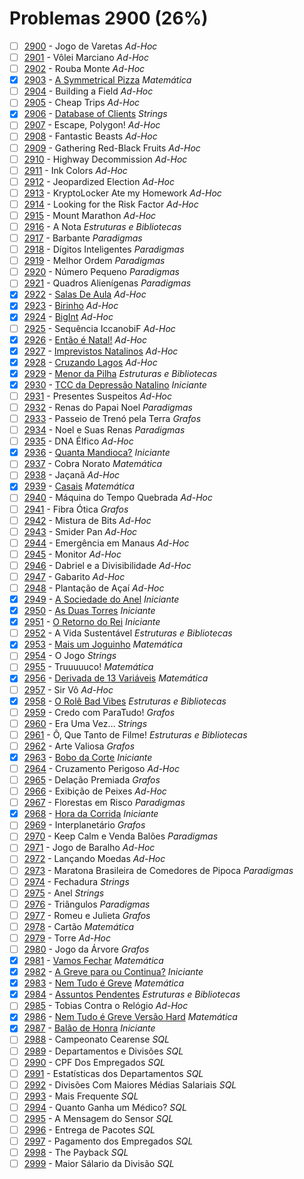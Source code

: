 # Problemas 2900 (26%)

- [ ]  [2900](https://www.beecrowd.com.br/repository/UOJ_2900.html) - Jogo de Varetas *Ad-Hoc*
- [ ]  [2901](https://www.beecrowd.com.br/repository/UOJ_2901.html) - Vôlei Marciano *Ad-Hoc*
- [ ]  [2902](https://www.beecrowd.com.br/repository/UOJ_2902.html) - Rouba Monte *Ad-Hoc*
- [x]  [2903](https://www.beecrowd.com.br/repository/UOJ_2903.html) - [A Symmetrical Pizza](https://github.com/potigol/beecrowd/blob/master/src/2900/2903.poti) *Matemática*
- [ ]  [2904](https://www.beecrowd.com.br/repository/UOJ_2904.html) - Building a Field *Ad-Hoc*
- [ ]  [2905](https://www.beecrowd.com.br/repository/UOJ_2905.html) - Cheap Trips *Ad-Hoc*
- [x]  [2906](https://www.beecrowd.com.br/repository/UOJ_2906.html) - [Database of Clients](https://github.com/potigol/beecrowd/blob/master/src/2900/2906.poti) *Strings*
- [ ]  [2907](https://www.beecrowd.com.br/repository/UOJ_2907.html) - Escape, Polygon! *Ad-Hoc*
- [ ]  [2908](https://www.beecrowd.com.br/repository/UOJ_2908.html) - Fantastic Beasts *Ad-Hoc*
- [ ]  [2909](https://www.beecrowd.com.br/repository/UOJ_2909.html) - Gathering Red-Black Fruits *Ad-Hoc*
- [ ]  [2910](https://www.beecrowd.com.br/repository/UOJ_2910.html) - Highway Decommission *Ad-Hoc*
- [ ]  [2911](https://www.beecrowd.com.br/repository/UOJ_2911.html) - Ink Colors *Ad-Hoc*
- [ ]  [2912](https://www.beecrowd.com.br/repository/UOJ_2912.html) - Jeopardized Election *Ad-Hoc*
- [ ]  [2913](https://www.beecrowd.com.br/repository/UOJ_2913.html) - KryptoLocker Ate my Homework *Ad-Hoc*
- [ ]  [2914](https://www.beecrowd.com.br/repository/UOJ_2914.html) - Looking for the Risk Factor *Ad-Hoc*
- [ ]  [2915](https://www.beecrowd.com.br/repository/UOJ_2915.html) - Mount Marathon *Ad-Hoc*
- [ ]  [2916](https://www.beecrowd.com.br/repository/UOJ_2916.html) - A Nota *Estruturas e Bibliotecas*
- [ ]  [2917](https://www.beecrowd.com.br/repository/UOJ_2917.html) - Barbante *Paradigmas*
- [ ]  [2918](https://www.beecrowd.com.br/repository/UOJ_2918.html) - Dígitos Inteligentes *Paradigmas*
- [ ]  [2919](https://www.beecrowd.com.br/repository/UOJ_2919.html) - Melhor Ordem *Paradigmas*
- [ ]  [2920](https://www.beecrowd.com.br/repository/UOJ_2920.html) - Número Pequeno *Paradigmas*
- [ ]  [2921](https://www.beecrowd.com.br/repository/UOJ_2921.html) - Quadros Alienígenas *Paradigmas*
- [x]  [2922](https://www.beecrowd.com.br/repository/UOJ_2922.html) - [Salas De Aula](https://github.com/potigol/beecrowd/blob/master/src/2900/2922.poti) *Ad-Hoc*
- [x]  [2923](https://www.beecrowd.com.br/repository/UOJ_2923.html) - [Birinho](https://github.com/potigol/beecrowd/blob/master/src/2900/2923.poti) *Ad-Hoc*
- [x]  [2924](https://www.beecrowd.com.br/repository/UOJ_2924.html) - [BigInt](https://github.com/potigol/beecrowd/blob/master/src/2900/2924.poti) *Ad-Hoc*
- [ ]  [2925](https://www.beecrowd.com.br/repository/UOJ_2925.html) - Sequência IccanobiF *Ad-Hoc*
- [x]  [2926](https://www.beecrowd.com.br/repository/UOJ_2926.html) - [Então é Natal!](https://github.com/potigol/beecrowd/blob/master/src/2900/2926.poti) *Ad-Hoc*
- [x]  [2927](https://www.beecrowd.com.br/repository/UOJ_2927.html) - [Imprevistos Natalinos](https://github.com/potigol/beecrowd/blob/master/src/2900/2927.poti) *Ad-Hoc*
- [x]  [2928](https://www.beecrowd.com.br/repository/UOJ_2928.html) - [Cruzando Lagos](https://github.com/potigol/beecrowd/blob/master/src/2900/2928.poti) *Ad-Hoc*
- [x]  [2929](https://www.beecrowd.com.br/repository/UOJ_2929.html) - [Menor da Pilha](https://github.com/potigol/beecrowd/blob/master/src/2900/2929.poti) *Estruturas e Bibliotecas*
- [x]  [2930](https://www.beecrowd.com.br/repository/UOJ_2930.html) - [TCC da Depressão Natalino](https://github.com/potigol/beecrowd/blob/master/src/2900/2930.poti) *Iniciante*
- [ ]  [2931](https://www.beecrowd.com.br/repository/UOJ_2931.html) - Presentes Suspeitos *Ad-Hoc*
- [ ]  [2932](https://www.beecrowd.com.br/repository/UOJ_2932.html) - Renas do Papai Noel *Paradigmas*
- [ ]  [2933](https://www.beecrowd.com.br/repository/UOJ_2933.html) - Passeio de Trenó pela Terra *Grafos*
- [ ]  [2934](https://www.beecrowd.com.br/repository/UOJ_2934.html) - Noel e Suas Renas *Paradigmas*
- [ ]  [2935](https://www.beecrowd.com.br/repository/UOJ_2935.html) - DNA Élfico *Ad-Hoc*
- [x]  [2936](https://www.beecrowd.com.br/repository/UOJ_2936.html) - [Quanta Mandioca?](https://github.com/potigol/beecrowd/blob/master/src/2900/2936.poti) *Iniciante*
- [ ]  [2937](https://www.beecrowd.com.br/repository/UOJ_2937.html) - Cobra Norato *Matemática*
- [ ]  [2938](https://www.beecrowd.com.br/repository/UOJ_2938.html) - Jaçanã *Ad-Hoc*
- [x]  [2939](https://www.beecrowd.com.br/repository/UOJ_2939.html) - [Casais](https://github.com/potigol/beecrowd/blob/master/src/2900/2939.poti) *Matemática*
- [ ]  [2940](https://www.beecrowd.com.br/repository/UOJ_2940.html) - Máquina do Tempo Quebrada *Ad-Hoc*
- [ ]  [2941](https://www.beecrowd.com.br/repository/UOJ_2941.html) - Fibra Ótica *Grafos*
- [ ]  [2942](https://www.beecrowd.com.br/repository/UOJ_2942.html) - Mistura de Bits *Ad-Hoc*
- [ ]  [2943](https://www.beecrowd.com.br/repository/UOJ_2943.html) - Smider Pan *Ad-Hoc*
- [ ]  [2944](https://www.beecrowd.com.br/repository/UOJ_2944.html) - Emergência em Manaus *Ad-Hoc*
- [ ]  [2945](https://www.beecrowd.com.br/repository/UOJ_2945.html) - Monitor *Ad-Hoc*
- [ ]  [2946](https://www.beecrowd.com.br/repository/UOJ_2946.html) - Dabriel e a Divisibilidade *Ad-Hoc*
- [ ]  [2947](https://www.beecrowd.com.br/repository/UOJ_2947.html) - Gabarito *Ad-Hoc*
- [ ]  [2948](https://www.beecrowd.com.br/repository/UOJ_2948.html) - Plantação de Açaí *Ad-Hoc*
- [x]  [2949](https://www.beecrowd.com.br/repository/UOJ_2949.html) - [A Sociedade do Anel](https://github.com/potigol/beecrowd/blob/master/src/2900/2949.poti) *Iniciante*
- [x]  [2950](https://www.beecrowd.com.br/repository/UOJ_2950.html) - [As Duas Torres](https://github.com/potigol/beecrowd/blob/master/src/2900/2950.poti) *Iniciante*
- [x]  [2951](https://www.beecrowd.com.br/repository/UOJ_2951.html) - [O Retorno do Rei](https://github.com/potigol/beecrowd/blob/master/src/2900/2951.poti) *Iniciante*
- [ ]  [2952](https://www.beecrowd.com.br/repository/UOJ_2952.html) - A Vida Sustentável *Estruturas e Bibliotecas*
- [x]  [2953](https://www.beecrowd.com.br/repository/UOJ_2953.html) - [Mais um Joguinho](https://github.com/potigol/beecrowd/blob/master/src/2900/2953.poti) *Matemática*
- [ ]  [2954](https://www.beecrowd.com.br/repository/UOJ_2954.html) - O Jogo *Strings*
- [ ]  [2955](https://www.beecrowd.com.br/repository/UOJ_2955.html) - Truuuuuco! *Matemática*
- [x]  [2956](https://www.beecrowd.com.br/repository/UOJ_2956.html) - [Derivada de 13 Variáveis](https://github.com/potigol/beecrowd/blob/master/src/2900/2956.poti) *Matemática*
- [ ]  [2957](https://www.beecrowd.com.br/repository/UOJ_2957.html) - Sir Vô *Ad-Hoc*
- [x]  [2958](https://www.beecrowd.com.br/repository/UOJ_2958.html) - [O Rolê Bad Vibes](https://github.com/potigol/beecrowd/blob/master/src/2900/2958.poti) *Estruturas e Bibliotecas*
- [ ]  [2959](https://www.beecrowd.com.br/repository/UOJ_2959.html) - Credo com ParaTudo! *Grafos*
- [ ]  [2960](https://www.beecrowd.com.br/repository/UOJ_2960.html) - Era Uma Vez… *Strings*
- [ ]  [2961](https://www.beecrowd.com.br/repository/UOJ_2961.html) - Ô, Que Tanto de Filme! *Estruturas e Bibliotecas*
- [ ]  [2962](https://www.beecrowd.com.br/repository/UOJ_2962.html) - Arte Valiosa *Grafos*
- [x]  [2963](https://www.beecrowd.com.br/repository/UOJ_2963.html) - [Bobo da Corte](https://github.com/potigol/beecrowd/blob/master/src/2900/2963.poti) *Iniciante*
- [ ]  [2964](https://www.beecrowd.com.br/repository/UOJ_2964.html) - Cruzamento Perigoso *Ad-Hoc*
- [ ]  [2965](https://www.beecrowd.com.br/repository/UOJ_2965.html) - Delação Premiada *Grafos*
- [ ]  [2966](https://www.beecrowd.com.br/repository/UOJ_2966.html) - Exibição de Peixes *Ad-Hoc*
- [ ]  [2967](https://www.beecrowd.com.br/repository/UOJ_2967.html) - Florestas em Risco *Paradigmas*
- [x]  [2968](https://www.beecrowd.com.br/repository/UOJ_2968.html) - [Hora da Corrida](https://github.com/potigol/beecrowd/blob/master/src/2900/2968.poti) *Iniciante*
- [ ]  [2969](https://www.beecrowd.com.br/repository/UOJ_2969.html) - Interplanetário *Grafos*
- [ ]  [2970](https://www.beecrowd.com.br/repository/UOJ_2970.html) - Keep Calm e Venda Balões *Paradigmas*
- [ ]  [2971](https://www.beecrowd.com.br/repository/UOJ_2971.html) - Jogo de Baralho *Ad-Hoc*
- [ ]  [2972](https://www.beecrowd.com.br/repository/UOJ_2972.html) - Lançando Moedas *Ad-Hoc*
- [ ]  [2973](https://www.beecrowd.com.br/repository/UOJ_2973.html) - Maratona Brasileira de Comedores de Pipoca *Paradigmas*
- [ ]  [2974](https://www.beecrowd.com.br/repository/UOJ_2974.html) - Fechadura *Strings*
- [ ]  [2975](https://www.beecrowd.com.br/repository/UOJ_2975.html) - Anel *Strings*
- [ ]  [2976](https://www.beecrowd.com.br/repository/UOJ_2976.html) - Triângulos *Paradigmas*
- [ ]  [2977](https://www.beecrowd.com.br/repository/UOJ_2977.html) - Romeu e Julieta *Grafos*
- [ ]  [2978](https://www.beecrowd.com.br/repository/UOJ_2978.html) - Cartão *Matemática*
- [ ]  [2979](https://www.beecrowd.com.br/repository/UOJ_2979.html) - Torre *Ad-Hoc*
- [ ]  [2980](https://www.beecrowd.com.br/repository/UOJ_2980.html) - Jogo da Árvore *Grafos*
- [x]  [2981](https://www.beecrowd.com.br/repository/UOJ_2981.html) - [Vamos Fechar](https://github.com/potigol/beecrowd/blob/master/src/2900/2981.poti) *Matemática*
- [x]  [2982](https://www.beecrowd.com.br/repository/UOJ_2982.html) - [A Greve para ou Continua?](https://github.com/potigol/beecrowd/blob/master/src/2900/2982.poti) *Iniciante*
- [x]  [2983](https://www.beecrowd.com.br/repository/UOJ_2983.html) - [Nem Tudo é Greve](https://github.com/potigol/beecrowd/blob/master/src/2900/2983.poti) *Matemática*
- [x]  [2984](https://www.beecrowd.com.br/repository/UOJ_2984.html) - [Assuntos Pendentes](https://github.com/potigol/beecrowd/blob/master/src/2900/2984.poti) *Estruturas e Bibliotecas*
- [ ]  [2985](https://www.beecrowd.com.br/repository/UOJ_2985.html) - Tobias Contra o Relógio *Ad-Hoc*
- [x]  [2986](https://www.beecrowd.com.br/repository/UOJ_2986.html) - [Nem Tudo é Greve Versão Hard](https://github.com/potigol/beecrowd/blob/master/src/2900/2986.poti) *Matemática*
- [x]  [2987](https://www.beecrowd.com.br/repository/UOJ_2987.html) - [Balão de Honra](https://github.com/potigol/beecrowd/blob/master/src/2900/2987.poti) *Iniciante*
- [ ]  [2988](https://www.beecrowd.com.br/repository/UOJ_2988.html) - Campeonato Cearense *SQL*
- [ ]  [2989](https://www.beecrowd.com.br/repository/UOJ_2989.html) - Departamentos e Divisões *SQL*
- [ ]  [2990](https://www.beecrowd.com.br/repository/UOJ_2990.html) - CPF Dos Empregados *SQL*
- [ ]  [2991](https://www.beecrowd.com.br/repository/UOJ_2991.html) - Estatísticas dos Departamentos *SQL*
- [ ]  [2992](https://www.beecrowd.com.br/repository/UOJ_2992.html) - Divisões Com Maiores Médias Salariais *SQL*
- [ ]  [2993](https://www.beecrowd.com.br/repository/UOJ_2993.html) - Mais Frequente *SQL*
- [ ]  [2994](https://www.beecrowd.com.br/repository/UOJ_2994.html) - Quanto Ganha um Médico? *SQL*
- [ ]  [2995](https://www.beecrowd.com.br/repository/UOJ_2995.html) - A Mensagem do Sensor *SQL*
- [ ]  [2996](https://www.beecrowd.com.br/repository/UOJ_2996.html) - Entrega de Pacotes *SQL*
- [ ]  [2997](https://www.beecrowd.com.br/repository/UOJ_2997.html) - Pagamento dos Empregados *SQL*
- [ ]  [2998](https://www.beecrowd.com.br/repository/UOJ_2998.html) - The Payback *SQL*
- [ ]  [2999](https://www.beecrowd.com.br/repository/UOJ_2999.html) - Maior Sálario da Divisão *SQL*